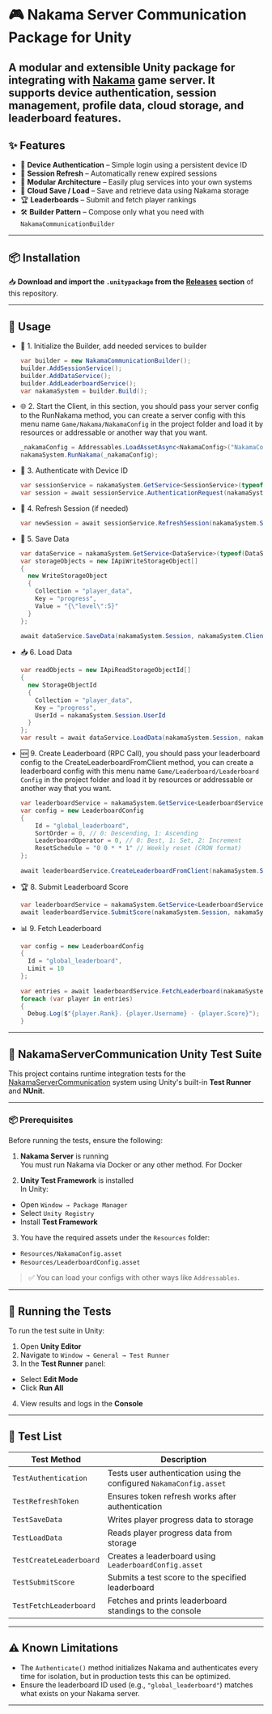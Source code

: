 # 🎮 Nakama Server Communication Package for Unity

A modular and extensible Unity package for integrating with [Nakama](https://heroiclabs.com/) game server. It supports
device authentication, session management, profile data, cloud storage, and leaderboard features.
---

## ✨ Features

- 🔐 **Device Authentication** – Simple login using a persistent device ID
- 🔄 **Session Refresh** – Automatically renew expired sessions
- 🧠 **Modular Architecture** – Easily plug services into your own systems
- 💾 **Cloud Save / Load** – Save and retrieve data using Nakama storage
- 🏆 **Leaderboards** – Submit and fetch player rankings
- 🛠️ **Builder Pattern** – Compose only what you need with `NakamaCommunicationBuilder`

---

## 📦 Installation

📥 **Download and import the `.unitypackage` from the [Releases](https://github.com/SinaKarimi00/NakamaServerCommunication/releases) section** of this repository.

---

## 🚀 Usage

- 🔧 1. Initialize the Builder, add needed services to builder

  ```csharp
  var builder = new NakamaCommunicationBuilder();
  builder.AddSessionService();
  builder.AddDataService();
  builder.AddLeaderboardService();
  var nakamaSystem = builder.Build();
    ```

- 🌐 2. Start the Client, in this section, you should pass your server config to the RunNakama method, you can create
  a server config with this menu name ```Game/Nakama/NakamaConfig``` in the project folder and load it by resources or
  addressable or another way that you want.
  ```csharp
  _nakamaConfig = Addressables.LoadAssetAsync<NakamaConfig>("NakamaConfig").WaitForCompletion();
  nakamaSystem.RunNakama(_nakamaConfig);
  ```

- 🔐 3. Authenticate with Device ID

  ```csharp
  var sessionService = nakamaSystem.GetService<SessionService>(typeof(SessionService));
  var session = await sessionService.AuthenticationRequest(nakamaSystem.Client);
  ```

- 🔄 4. Refresh Session (if needed)

  ```csharp
  var newSession = await sessionService.RefreshSession(nakamaSystem.Session, nakamaSystem.Client);
  ```

- 💾 5. Save Data
  ```csharp
  var dataService = nakamaSystem.GetService<DataService>(typeof(DataService));
  var storageObjects = new IApiWriteStorageObject[]
  {
    new WriteStorageObject
    {
      Collection = "player_data",
      Key = "progress",
      Value = "{\"level\":5}"
    }
  };
            
  await dataService.SaveData(nakamaSystem.Session, nakamaSystem.Client, storageObjects);
  ```
- 📥 6. Load Data
  ```csharp
  var readObjects = new IApiReadStorageObjectId[]
  {
    new StorageObjectId
    {
      Collection = "player_data",
      Key = "progress",
      UserId = nakamaSystem.Session.UserId
    }
  };
  var result = await dataService.LoadData(nakamaSystem.Session, nakamaSystem.Client, readObjects);
  ```

- 🆕 9. Create Leaderboard (RPC Call), you should pass your leaderboard config to the
  CreateLeaderboardFromClient method, you can create
  a leaderboard config with this menu name ```Game/Leaderboard/Leaderboard Config``` in the project folder
  and load it by resources or
  addressable or another way that you want.

  ```csharp
  var leaderboardService = nakamaSystem.GetService<LeaderboardService>(typeof(LeaderboardService));
  var config = new LeaderboardConfig
  {
      Id = "global_leaderboard",
      SortOrder = 0, // 0: Descending, 1: Ascending
      LeaderboardOperator = 0, // 0: Best, 1: Set, 2: Increment
      ResetSchedule = "0 0 * * 1" // Weekly reset (CRON format)
  };
      
  await leaderboardService.CreateLeaderboardFromClient(nakamaSystem.Session, nakamaSystem.Client, config);

  ```

- 🏆 8. Submit Leaderboard Score
  ```csharp
  var leaderboardService = nakamaSystem.GetService<LeaderboardService>(typeof(LeaderboardService));
  await leaderboardService.SubmitScore(nakamaSystem.Session, nakamaSystem.Client, "global_leaderboard", 10000);
  ```

- 📊 9. Fetch Leaderboard
  ```csharp
  var config = new LeaderboardConfig
  {
    Id = "global_leaderboard",
    Limit = 10
  };
          
  var entries = await leaderboardService.FetchLeaderboard(nakamaSystem.Session, nakamaSystem.Client, config);
  foreach (var player in entries)
  {
    Debug.Log($"{player.Rank}. {player.Username} - {player.Score}");
  }
  ```
  
---

## 🧪 NakamaServerCommunication Unity Test Suite

This project contains runtime integration tests for the [NakamaServerCommunication](https://github.com/SinaKarimi00/NakamaServerCommunication) system using Unity's built-in **Test Runner** and **NUnit**.

---

### 📦 Prerequisites

Before running the tests, ensure the following:

1. **Nakama Server** is running  
   You must run Nakama via Docker or any other method. For Docker

2. **Unity Test Framework** is installed  
   In Unity:
- Open `Window → Package Manager`
- Select `Unity Registry`
- Install **Test Framework**

3. You have the required assets under the `Resources` folder:
- `Resources/NakamaConfig.asset`
- `Resources/LeaderboardConfig.asset`
> ✅ You can load your configs with other ways like    `Addressables`.


---

## 🚀 Running the Tests

To run the test suite in Unity:

1. Open **Unity Editor**
2. Navigate to `Window → General → Test Runner`
3. In the **Test Runner** panel:
- Select **Edit Mode**
- Click **Run All**
4. View results and logs in the **Console**


---

## 🧪 Test List

| Test Method              | Description                                                               |
|--------------------------|---------------------------------------------------------------------------|
| `TestAuthentication`     | Tests user authentication using the configured `NakamaConfig.asset`       |
| `TestRefreshToken`       | Ensures token refresh works after authentication                          |
| `TestSaveData`           | Writes player progress data to storage                                    |
| `TestLoadData`           | Reads player progress data from storage                                   |
| `TestCreateLeaderboard`  | Creates a leaderboard using `LeaderboardConfig.asset`                     |
| `TestSubmitScore`        | Submits a test score to the specified leaderboard                         |
| `TestFetchLeaderboard`   | Fetches and prints leaderboard standings to the console                   |

---

## ⚠️ Known Limitations

- The `Authenticate()` method initializes Nakama and authenticates every time for isolation, but in production tests this can be optimized.
- Ensure the leaderboard ID used (e.g., `"global_leaderboard"`) matches what exists on your Nakama server.

---

